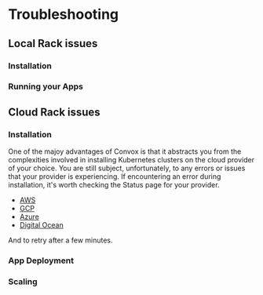 # Troubleshooting

## Local Rack issues

### Installation

### Running your Apps

## Cloud Rack issues

### Installation

One of the majoy advantages of Convox is that it abstracts you from the complexities involved in installing Kubernetes clusters on the cloud provider of your choice.  You are still subject, unfortunately, to any errors or issues that your provider is experiencing.  If encountering an error during installation, it's worth checking the Status page for your provider.

- [AWS](https://status.aws.amazon.com/)
- [GCP](https://status.cloud.google.com/)
- [Azure](https://status.azure.com/en-us/status)
- [Digital Ocean](https://status.digitalocean.com/)

And to retry after a few minutes.

### App Deployment

### Scaling